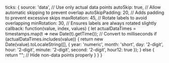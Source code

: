 ticks: {
    source: 'data',  // Use only actual data points
    autoSkip: true,  // Allow automatic skipping to prevent overlap
    autoSkipPadding: 20, // Adds padding to prevent excessive skips
    maxRotation: 45,  // Rotate labels to avoid overlapping
    minRotation: 30,  // Ensures labels are always rotated slightly
    callback: function(value, index, values) {
        let actualDataTimes = timestamps.map(t => new Date(t).getTime()); // Convert to milliseconds
        if (actualDataTimes.includes(value)) {
            return new Date(value).toLocaleString([], {
                year: 'numeric',
                month: 'short',
                day: '2-digit',
                hour: '2-digit',
                minute: '2-digit',
                second: '2-digit',
                hour12: true
            });
        } else {
            return ""; // Hide non-data points properly
        }
    }
}